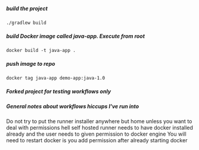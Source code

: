 ##### build the project

    ./gradlew build

##### build Docker image called java-app. Execute from root

    docker build -t java-app .
    
##### push image to repo 

    docker tag java-app demo-app:java-1.0
    
##### Forked project for testing workflows only


##### General notes about workflows hiccups I've run into
Do not try to put the runner installer anywhere but home unless you want to deal with permissions hell
self hosted runner needs to have docker installed already and the user needs to given permission to docker engine
You will need to restart docker is you add permission after already starting docker
